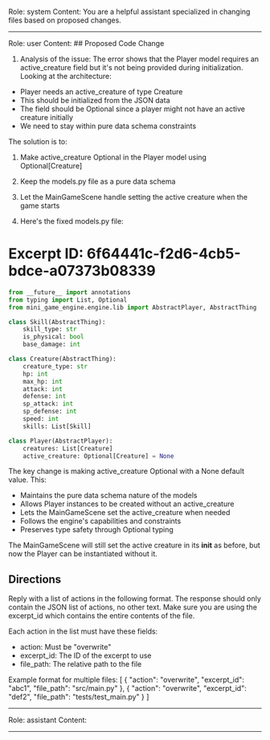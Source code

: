 Role: system
Content: You are a helpful assistant specialized in changing files based on proposed changes.
__________________
Role: user
Content: ## Proposed Code Change
1. Analysis of the issue:
The error shows that the Player model requires an active_creature field but it's not being provided during initialization. Looking at the architecture:

- Player needs an active_creature of type Creature
- This should be initialized from the JSON data
- The field should be Optional since a player might not have an active creature initially
- We need to stay within pure data schema constraints

The solution is to:
1. Make active_creature Optional in the Player model using Optional[Creature]
2. Keep the models.py file as a pure data schema
3. Let the MainGameScene handle setting the active creature when the game starts

2. Here's the fixed models.py file:

# Excerpt ID: 6f64441c-f2d6-4cb5-bdce-a07373b08339
```python main_game/models.py
from __future__ import annotations
from typing import List, Optional
from mini_game_engine.engine.lib import AbstractPlayer, AbstractThing

class Skill(AbstractThing):
    skill_type: str
    is_physical: bool 
    base_damage: int

class Creature(AbstractThing):
    creature_type: str
    hp: int
    max_hp: int
    attack: int
    defense: int
    sp_attack: int
    sp_defense: int
    speed: int
    skills: List[Skill]

class Player(AbstractPlayer):
    creatures: List[Creature]
    active_creature: Optional[Creature] = None
```

The key change is making active_creature Optional with a None default value. This:
- Maintains the pure data schema nature of the models
- Allows Player instances to be created without an active_creature
- Lets the MainGameScene set the active_creature when needed
- Follows the engine's capabilities and constraints
- Preserves type safety through Optional typing

The MainGameScene will still set the active creature in its __init__ as before, but now the Player can be instantiated without it.

## Directions
Reply with a list of actions in the following format. The response should only contain the JSON list of actions, no other text.
Make sure you are using the excerpt_id which contains the entire contents of the file.

Each action in the list must have these fields:
- action: Must be "overwrite"
- excerpt_id: The ID of the excerpt to use
- file_path: The relative path to the file

Example format for multiple files:
[
    {
        "action": "overwrite",
        "excerpt_id": "abc1",
        "file_path": "src/main.py"
    },
    {
        "action": "overwrite",
        "excerpt_id": "def2",
        "file_path": "tests/test_main.py"
    }
]
__________________
Role: assistant
Content: 
__________________
